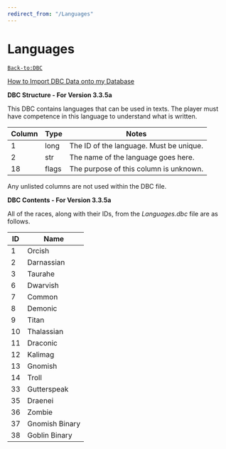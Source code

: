 ```yaml
---
redirect_from: "/Languages"
---
```


# Languages

[`Back-to:DBC`](dbc-index)

[How to Import DBC Data onto my Database](how-to-import-dbc-data-in-db)  

**DBC Structure - For Version 3.3.5a**

This DBC contains languages that can be used in texts. The player must have competence in this language to understand what is written.

| Column | Type  | Notes                                   |
| ------ | ----- | --------------------------------------- |
| 1      | long  | The ID of the language. Must be unique. |
| 2      | str   | The name of the language goes here.     |
| 18     | flags | The purpose of this column is unknown.  |

Any unlisted columns are not used within the DBC file.

**DBC Contents - For Version 3.3.5a**

All of the races, along with their IDs, from the *Languages.dbc* file are as follows.

| ID  | Name           |
| --- | -------------- |
| 1   | Orcish         |
| 2   | Darnassian     |
| 3   | Taurahe        |
| 6   | Dwarvish       |
| 7   | Common         |
| 8   | Demonic        |
| 9   | Titan          |
| 10  | Thalassian     |
| 11  | Draconic       |
| 12  | Kalimag        |
| 13  | Gnomish        |
| 14  | Troll          |
| 33  | Gutterspeak    |
| 35  | Draenei        |
| 36  | Zombie         |
| 37  | Gnomish Binary |
| 38  | Goblin Binary  |
